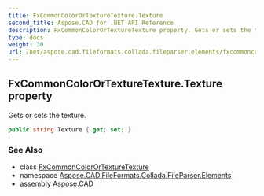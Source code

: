 ```yaml
---
title: FxCommonColorOrTextureTexture.Texture
second_title: Aspose.CAD for .NET API Reference
description: FxCommonColorOrTextureTexture property. Gets or sets the texture
type: docs
weight: 30
url: /net/aspose.cad.fileformats.collada.fileparser.elements/fxcommoncolorortexturetexture/texture/
---
```

## FxCommonColorOrTextureTexture.Texture property

Gets or sets the texture.

```csharp
public string Texture { get; set; }
```

### See Also

* class [FxCommonColorOrTextureTexture](../)
* namespace [Aspose.CAD.FileFormats.Collada.FileParser.Elements](../../fxcommoncolorortexturetexture/)
* assembly [Aspose.CAD](../../../)


